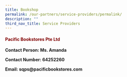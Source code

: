 ```yaml
---
title: Bookshop
permalink: /our-partners/service-providers/permalink/
description: ""
third_nav_title: Service Providers
---
```

<h4><span style="color: #800000;">Pacific Bookstores Pte Ltd</span></h4>
<p><strong>Contact Person: Ms. Amanda</strong></p>
<p><strong>Contact Number: 64252260</strong></p>
<p><strong>Email: sqps@pacificbookstores.com</strong></p>